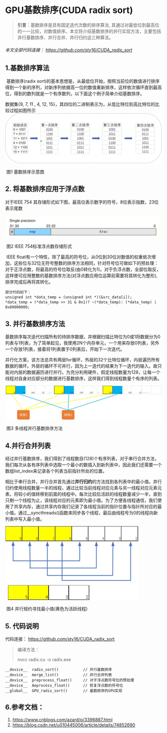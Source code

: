 # GPU基数排序(CUDA radix sort)

>**引言**：基数排序是具有固定迭代次数的排序算法,  其通过对最低位到最高位的一一比较，对数值排序。本文将介绍基数排序的并行实现方法，主要包括并行基数排序、并行合并、并行归约这三种算法。

###### 本文全部代码连接： https://github.com/sty16/CUDA_radix_sort 

## 1.基数排序算法

​        基数排序(radix sort)的基本思想是，从最低位开始，按照当前位的数值进行排序得到一个新的序列，对新序列依据高一位的数值重新排序，这样依次循环直到最高位，得到的数列就是一个有序数列，以下面这个例子简单介绍基数排序。

数据集{9, 7,  11 , 4,  12,  15}，其四位的二进制表示为，从低比特位到高比特位的比较过程如图所示
![radix](./picture/radix.jpg)

​     图1 基数排序示意图

## 2. 将基数排序应用于浮点数

对于IEEE 754 其存储形式如下图，最高位表示数字的符号，8位表示指数，23位表示尾数

![single_float](./picture/single_float.png)

​                                                                      图2 IEEE 754标准浮点数存储形式

​       IEEE float有一个特性，除了最高的符号位，从0位到30位对数值的权重依次增加，这些位与32位无符号整数的排序方法相同，针对符号位可做如下的预处理：对于正浮点数，将最高的符号位取反(由0转化为1)。对于负浮点数，全部位取反，这样便可应用整数的基数排序方法(对浮点数应用位运算前需要将其转化为整形), 排序完成后再将其转化。

```
部分代码如下：
unsigned int *data_temp = (unsigned int *)(&src_data[i]);    
*data_temp = (*data_temp >> 31 & 0x1)? ~(*data_temp): (*data_temp) | 0x80000000; 
```

## 3. 并行基数排序方法

​        基数排序每次迭代扫描所有的待排序数据，并根据扫描比特位为0或1将数据分为0列表与1列表，为了简单起见，我使用2N个内存单元，一个用来存放0列表，另外一个存放1列表，接着将1列表置于0列表后，开始下一次迭代。

​        并行化方案，该方法总共有两层for循环，外层的32个比特位循环，内层遍历所有数据的循环。外层的循环不可并行，因为上一迭代的结果为下一迭代的输入。故只能对内层的数据遍历进行并行。为充分利用硬件，假定线程数量为128，让每一个线程对自身对应部分的数据进行基数排序，这样我们得到线程数量个有序的列表。

![parallel_radix](./picture/parallel_radix.jpg)

​                                                                  图3 多线程并行基数排序方法

## 4.并行合并列表

​        经过并行基数排序，我们得到了线程数目(128)个有序列表，对于串行合并方法，我们每次从各有序列表中选取一个最小的数插入到新列表中，因此我们还需要一个数组list_index来记录各个列表当前指针所处的位置。

​        相比于串行合并，并行合并首先通过**并行归约**的方法找到各列表中的最小值。并行归约使用线程数量一半的线程，通过比较当前线程对应元素与另一线程对应元素元素，将较小的值转移到前面的线程中。每次比较后活跃的线程数量减少一半，直到只剩一个线程为止，该线程对应的元素即为最小值。为了方便各线程通信，我们使用了共享内存，通过共享内存我们记录了各线程当前的指针位置与指针所对应的最小值。通过__syncthreads()函数来同步各个线程，最后由线程号为0的线程向新列表中写入最小值。

<img src="./picture/parallel.jpg" alt="parallel" style="zoom: 67%;" />

​                                                                图4 并行规约寻找最小值(黄色为活跃线程)

## 5. 代码说明

代码连接： https://github.com/sty16/CUDA_radix_sort 

>编译方法：
>
>nvcc  radix.cu  -o  radix.exe
```
__device__  radix_sort()           // 并行基数排序
__device__  merge_list()           // 并行合并列表
__device__  preprocess_float()     // 对于浮点数符号位的预处理
__device__  Aeprocess_float()      // 恢复浮点数的符号位
__global__  GPU_radix_sort()       // 基数排序的GPU实现
```
## 6.参考文档：

1. https://www.cnblogs.com/azard/p/3396887.html
2. https://blog.csdn.net/u010445006/article/details/74852690